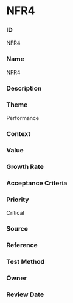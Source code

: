 

# NFR4


### ID

NFR4


### Name

NFR4


### Description




### Theme


Performance



### Context




### Value




### Growth Rate




### Acceptance Criteria




### Priority


Critical



### Source




### Reference




### Test Method




### Owner




### Review Date


